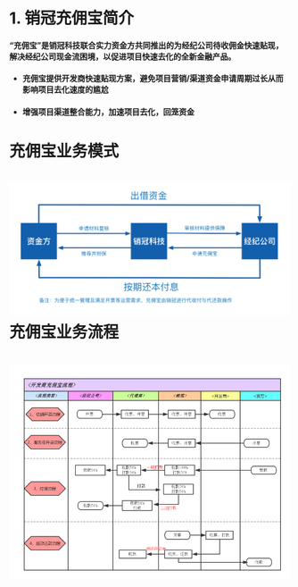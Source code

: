 # 1. 销冠充佣宝简介

#### “充佣宝”是销冠科技联合实力资金方共同推出的为经纪公司待收佣金快速贴现，解决经纪公司现金流困境，以促进项目快速去化的全新金融产品。

* #### 充佣宝提供开发商快速贴现方案，避免项目营销/渠道资金申请周期过长从而影响项目去化速度的尴尬
* #### 增强项目渠道整合能力，加速项目去化，回笼资金

# 充佣宝业务模式

# ![](/assets/import.png业务模式)充佣宝业务流程

# ![](/assets/import.pngfuzhi)

# 



